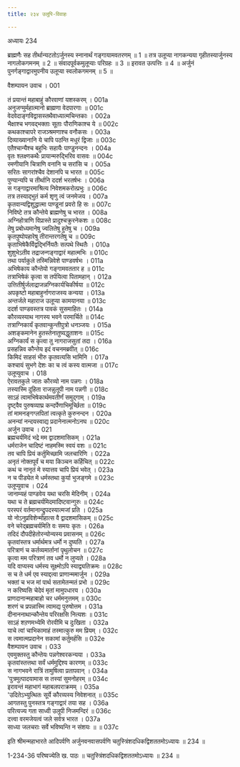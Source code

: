 ```yaml
---
title: २३४ उलूपि-विवाहः

---
```



अध्यायः 234

ब्राह्मणैः सह तीर्थान्यटतोऽर्जुनस्य स्नानार्थं गङ्गायामवतरणम् ॥ 1 ॥ तत्र उलूप्या नागकन्यया गृहीतस्यार्जुनस्य नागलोकगमनम् ॥ 2 ॥ संवादपूर्वकमुलूप्याः परिग्रहः ॥ 3 ॥ इरावत उत्पत्तिः ॥ 4 ॥ अर्जुनं पुनर्गङ्गाद्वारमुपनीय उलूप्या स्वलोकगमनम् ॥ 5 ॥

वैशम्पायन उवाच ।	001  

तं प्रयान्तं महाबाहुं कौरवाणां यशस्करम् ।	001a  
अनुजग्मुर्महात्मानो ब्राह्मणा वेदपारगाः ॥	001c  
वेदवेदाङ्गविद्वासस्तथैवाध्यात्मचिन्तकाः ।	002a  
भैक्षाश्च भगवद्भक्ताः सूताः पौराणिकाश्च ये ॥	002c  
कथकाश्चापरे राजञ्श्रमणाश्च वनौकसः ।	003a  
दिव्याख्यानानि ये चापि पठन्ति मधुरं द्विजाः ॥	003c  
एतैश्चान्यैश्च बहुभिः सहायैः पाण्डुनन्दनः ।	004a  
वृतः श्लक्ष्णकथैः प्रायान्मरुद्भिरिव वासवः ॥	004c  
रमणीयानि चित्राणि वनानि च सरांसि च ।	005a  
सरितः सागरांश्चैव देशानपि च भारत ॥	005c  
पुण्यान्यपि च तीर्थानि ददर्श भरतर्षभः ।	006a  
स गङ्गाद्वारमाश्रित्य निवेशमकरोत्प्रभुः ॥	006c  
तत्र तस्याद्भुतं कर्म शृणु त्वं जनमेजय ।	007a  
कृतवान्यद्विशुद्धात्मा पाण्डूनां प्रवरो हि सः ॥	007c  
निविष्टे तत्र कौन्तेये ब्राह्मणेषु च भारत ।	008a  
अग्निहोत्राणि विप्रास्ते प्रादुश्चक्रुरनेकशः ॥	008c  
तेषु प्रबोध्यमानेषु ज्वलितेषु हुतेषु च ।	009a  
कृतपुष्पोपहारेषु तीरान्तरगतेषु च ॥	009c  
कृताभिषेकैर्विद्वद्भिर्नियतैः सत्पथे स्थितैः ।	010a  
शुशुभेऽतीव तद्राजन्गङ्गाद्वारं महात्मभिः ॥	010c  
तथा पर्याकुले तस्मिन्निवेशे पाण्डवर्षभः ।	011a  
अभिषेकाय कौन्तेयो गङ्गामवततार ह ॥	011c  
तत्राभिषेकं कृत्वा स तर्पयित्वा पितामहान् ।	012a  
उत्तितीर्षुर्जलाद्राजन्नग्निकार्यचिकीर्षया ॥	012c  
अपकृष्टो महाबाहुर्नागराजस्य कन्यया ।	013a  
अन्तर्जले महाराज उलूप्या कामयानया ॥	013c  
ददर्श पाण्डवस्तत्र पावकं सुसमाहितः ।	014a  
कौरव्यस्याथ नागस्य भवने परमार्चिते ॥	014c  
तत्राग्निकार्यं कृतवान्कुन्तीपुत्रो धनञ्जयः ।	015a  
अशङ्कमानेन हुतस्तेनातुष्यद्धुताशनः ॥	015c  
अग्निकार्यं स कृत्वा तु नागराजसुतां तदा ।	016a  
प्रसहन्निव कौन्तेय इदं वचनमब्रवीत् ॥	016c  
किमिदं साहसं भीरु कृतवत्यसि भामिनि ।	017a  
कश्चायं सुभगे देशः का च त्वं कस्य वात्मजा ॥	017c  
उलूप्युवाच ।	018  
ऐरावतकुले जातः कौरव्यो नाम पन्नगः ।	018a  
तस्यास्मि दुहिता राजन्नुलूपी नाम पन्नगी ॥	018c  
साऽहं त्वामभिषेकार्थमवतीर्णं समुद्गाम् ।	019a  
दृष्ट्वैव पुरुषव्याघ्र कन्दर्पेणाभिमूर्च्छिता ॥	019c  
तां मामनङ्गग्लपितां त्वत्कृते कुरुनन्दन ।	020a  
अनन्यां नन्दयस्वाद्य प्रदानेनात्मनोऽनघ ॥	020c  
अर्जुन उवाच ।	021  
ब्रह्मचर्यमिदं भद्रे मम द्वादशमासिकम् ।	021a  
धर्मराजेन चादिष्टं नाहमस्मि स्वयं वशः ॥	021c  
तव चापि प्रियं कर्तुमिच्छामि जलचारिणि ।	022a  
अनृतं नोक्तपूर्वं च मया किञ्चन कर्हिचित् ॥	022c  
कथं च नानृतं मे स्यात्तव चापि प्रियं भवेत् ।	023a  
न च पीड्येत मे धर्मस्तथा कुर्या भुजङ्गमे ॥	023c  
उलूप्युवाच ।	024  
जानाम्यहं पाण्डवेय यथा चरसि मेदिनीम् ।	024a  
यथा च ते ब्रह्मचर्यमिदमादिष्टवान्गुरुः ॥	024c  
परस्परं वर्तमानान्द्रुपदस्यात्मजां प्रति ।	025a  
यो नोऽनुप्रविशेन्मोहात्स वै द्वादशमासिकम् ॥	025c  
वने चरेद्ब्रह्मचर्यमिति वः समयः कृतः ।	026a  
तदिदं दौपदीहेतोरन्योन्यस्य प्रवासनम् ॥	026c  
कृतवांस्तत्र धर्मार्थमत्र धर्मो न दुष्यति ।	027a  
परित्राणं च कर्तव्यमार्तानां पृथुलोचन ॥	027c  
कृत्वा मम परित्राणं तव धर्मो न लुप्यते ।	028a  
यदि वाप्यस्य धर्मस्य सूक्ष्मोऽपि स्याद्व्यतिक्रमः ॥	028c  
स च ते धर्म एव स्याद्दत्वा प्राणान्ममार्जुन ।	029a  
भक्तां च भज मां पार्थ सतामेतन्मतं प्रभो ॥	029c  
न करिष्यसि चेदेवं मृतां मामुपधारय ।	030a  
प्राणदानान्महाबाहो चर धर्ममनुत्तमम् ॥	030c  
शरणं च प्रपन्नास्मि त्वामद्य पुरुषोत्तम ।	031a  
दीनाननाथान्कौन्तेय परिरक्षसि नित्यशः ॥	031c  
साऽहं शऱणमभ्येमि रोरवीमि च दुःखिता ।	032a  
याचे त्वां चाभिकामाहं तस्मात्कुरु मम प्रियम् ।	032c  
स त्वमात्मप्रदानेन सकामां कर्तुमर्हसि ॥	032e  
वैशम्पायन उवाच ।	033  
एवमुक्तस्तु कौन्तेयः पन्नगेश्वरकन्यया ।	033a  
कृतवांस्तत्तथा सर्वं धर्ममुद्दिश्य कारणम् ॥	033c  
स नागभवने रात्रिं तामुषित्वा प्रतापवान् ।	034a  
\'पुत्रमुत्पादयामास स तस्यां सुमनोहरम् ॥	034c  
इरावन्तं महाभागं महाबलपराक्रमम् ।	035a  
\'उदितेऽभ्युत्थितः सूर्ये कौरव्यस्य निवेशनात् ॥	035c  
आगतस्तु पुनस्तत्र गङ्गाद्वारं तया सह ।	036a  
परित्यज्य गता साध्वी उलूपी निजमन्दिरं ॥	036c  
दत्त्वा वरमजेयत्वं जले सर्वत्र भारत ।	037a  
साध्या जलचराः सर्वे भविष्यन्ति न संशयः ॥ ॥	037c  

इति श्रीमन्महाभारते आदिपर्वणि अर्जुनवनवासपर्वणि चतुस्त्रिंशदधिकद्विशततमोऽध्यायः ॥ 234 ॥

1-234-36 परिष्वज्येति ख. पाठः ॥ चतुस्त्रिंशदधिकद्विशततमोऽध्यायः ॥ 234 ॥